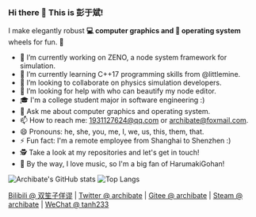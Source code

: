 ### Hi there 👋 This is 彭于斌!

I make elegantly robust **💻 computer graphics and 🐧 operating system** wheels for fun. 🌈  

- 🔭 I’m currently working on ZENO, a node system framework for simulation.
- 🌱 I’m currently learning C++17 programming skills from @littlemine.
- 👯 I’m looking to collaborate on physics simulation developers.
- 🤔 I’m looking for help with who can beautify my node editor.
- 🎓 I'm a college student major in software engineering :)
- 💬 Ask me about computer graphics and operating system.
- 📫 How to reach me: 1931127624@qq.com or archibate@foxmail.com.
- 😄 Pronouns: he, she, you, me, I, we, us, this, them, that.
- ⚡ Fun fact: I'm a remote employee from Shanghai to Shenzhen :)
- 🕵 Take a look at my repositories and let's get in touch!
- 🎵 By the way, I love music, so I'm a big fan of HarumakiGohan!

![Archibate's GitHub stats](https://github-readme-stats.vercel.app/api?username=archibate&count_private=true&theme=dark)
![Top Langs](https://github-readme-stats.vercel.app/api/top-langs?username=archibate&layout=compact&count_private=true&theme=dark)

[Bilibili @ 双笙子佯谬](https://space.bilibili.com/263032155/) | [Twitter @ archibate](https://twitter.com/archibate) | [Gitee @ archibate](https://gitee.com/archibate) | [Steam @ archibate](https://steamcommunity.com/id/archibate) | [WeChat @ tanh233](/)

<!--
![offline rendering picture](https://user-images.githubusercontent.com/20640597/124543364-b5e2e900-de57-11eb-9918-9e227ab4a056.png "rendered by archibate/ptina")

**archibate/archibate** is a ✨ _special_ ✨ repository because its `README.md` (this file) appears on your GitHub profile.

Here are some ideas to get you started:

- 🔭 I’m currently working on ...
- 🌱 I’m currently learning ...
- 👯 I’m looking to collaborate on ...
- 🤔 I’m looking for help with ...
- 💬 Ask me about ...
- 📫 How to reach me: ...
- 😄 Pronouns: ...
- ⚡ Fun fact: ...
-->
